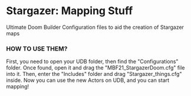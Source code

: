 # Stargazer: Mapping Stuff
Ultimate Doom Builder Configuration files to aid the creation of Stargazer maps 

### HOW TO USE THEM?

First, you need to open your UDB folder, then find the "Configurations" folder.
Once found, open it and drag the "MBF21_StargazerDoom.cfg" file into it.
Then, enter the "Includes" folder and drag "Stargazer_things.cfg" inside.
Now you can use the new Actors on UDB, and you can start mapping!

